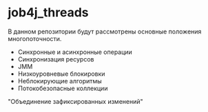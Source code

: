 # job4j_threads
В данном репозитории будут рассмотрены основные положения многопоточности.
- Синхронные и асинхронные операции
- Синхронизация ресурсов
- JMM
- Низкоуровневые блокировки
- Неблокирующие алгоритмы
- Потокобезопасные коллекции

"Объединение зафиксированных изменений"